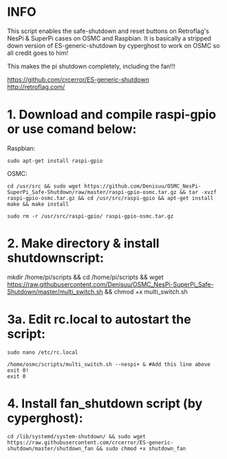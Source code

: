# INFO

This script enables the safe-shutdown and reset buttons on Retroflag's NesPi & SuperPi cases on OSMC and Raspbian. It is basically a stripped down version of ES-generic-shutdown by cyperghost to work on OSMC so all credit goes to him!

This makes the pi shutdown completely, including the fan!!!

https://github.com/crcerror/ES-generic-shutdown  
http://retroflag.com/  

# 1. Download and compile raspi-gpio or use comand below:

Raspbian:
```
sudo apt-get install raspi-gpio
```

OSMC:
```
cd /usr/src && sudo wget https://github.com/Denisuu/OSMC_NesPi-SuperPi_Safe-Shutdown/raw/master/raspi-gpio-osmc.tar.gz && tar -xvzf raspi-gpio-osmc.tar.gz && cd /usr/src/raspi-gpio && apt-get install make && make install

sudo rm -r /usr/src/raspi-gpio/ raspi-gpio-osmc.tar.gz
```

# 2. Make directory & install shutdownscript:

mkdir /home/pi/scripts && cd /home/pi/scripts && wget https://raw.githubusercontent.com/Denisuu/OSMC_NesPi-SuperPi_Safe-Shutdown/master/multi_switch.sh && chmod +x multi_switch.sh

# 3a. Edit rc.local to autostart the script:
```
sudo nano /etc/rc.local
```
```
/home/osmc/scripts/multi_switch.sh --nespi+ & #Add this line above exit 0!
exit 0
```

# 4. Install fan_shutdown script (by cyperghost):
```
cd /lib/systemd/system-shutdown/ && sudo wget https://raw.githubusercontent.com/crcerror/ES-generic-shutdown/master/shutdown_fan && sudo chmod +x shutdown_fan
```
